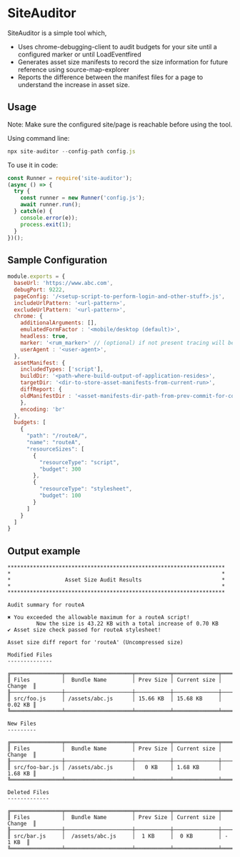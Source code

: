 # SiteAuditor

SiteAuditor is a simple tool which,
  * Uses chrome-debugging-client to audit budgets for your site until a configured marker or until LoadEventfired
  * Generates asset size manifests to record the size information for future reference using source-map-explorer
  * Reports the difference between the manifest files for a page to understand the increase in asset size.

## Usage

Note: Make sure the configured site/page is reachable before using the tool.

Using command line:

```js
npx site-auditor --config-path config.js
```

To use it in code:

```js
const Runner = require('site-auditor');
(async () => {
  try {
    const runner = new Runner('config.js');
    await runner.run();
  } catch(e) {
    console.error(e));
    process.exit(1);
  }
})();
```

## Sample Configuration

```js
module.exports = {    
  baseUrl: 'https://www.abc.com',
  debugPort: 9222,
  pageConfig: '/<setup-script-to-perform-login-and-other-stuff>.js',
  includeUrlPattern: '<url-pattern>',
  excludeUrlPattern: '<url-pattern>',
  chrome: {
    additionalArguments: [],
    emulatedFormFactor : '<mobile/desktop (default)>',
    headless: true,
    marker: '<rum_marker>' // (optional) if not present tracing will be done until LoadEventFired
    userAgent : '<user-agent>',
  },
  assetManifest: {
    includedTypes: ['script'],
    buildDir: '<path-where-build-output-of-application-resides>',
    targetDir: '<dir-to-store-asset-manifests-from-current-run>',
    diffReport: {
    oldManifestDir : '<asset-manifests-dir-path-from-prev-commit-for-comparison>'
    },
    encoding: 'br'
  },
  budgets: [
    {
      "path": "/routeA/",
      "name": "routeA",
      "resourceSizes": [
        {
          "resourceType": "script",
          "budget": 300
        },
        {
          "resourceType": "stylesheet",
          "budget": 100
        }
      ]
    }
  ]
}
```

## Output example

```
********************************************************************
*                                                                  *
*                 Asset Size Audit Results                         *
*                                                                  *
********************************************************************

Audit summary for routeA

✖ You exceeded the allowable maximum for a routeA script!
         Now the size is 43.22 KB with a total increase of 0.70 KB
✔ Asset size check passed for routeA stylesheet!

Asset size diff report for 'routeA' (Uncompressed size)

Modified Files
--------------

╔════════════════╤═════════════════════╤═══════════╤══════════════╤═════════╗
║ Files          │  Bundle Name        │ Prev Size │ Current size │ Change  ║
╟────────────────┼─────────────────────┼───────────┼──────────────┼─────────╢
║ src/foo.js     │ /assets/abc.js      │ 15.66 KB  │ 15.68 KB     │ 0.02 KB ║
╚════════════════╧═════════════════════╧═══════════╧══════════════╧═════════╝

New Files
---------

╔════════════════╤═════════════════════╤═══════════╤══════════════╤═════════╗
║ Files          │  Bundle Name        │ Prev Size │ Current size │ Change  ║
╟────────────────┼─────────────────────┼───────────┼──────────────┼─────────╢
║ src/foo-bar.js │ /assets/abc.js      │   0 KB    │ 1.68 KB      │ 1.68 KB ║
╚════════════════╧═════════════════════╧═══════════╧══════════════╧═════════╝

Deleted Files
-------------

╔════════════════╤═════════════════════╤═══════════╤══════════════╤═════════╗
║ Files          │  Bundle Name        │ Prev Size │ Current size │ Change  ║
╟────────────────┼─────────────────────┼───────────┼──────────────┼─────────╢
║ src/bar.js     │  /assets/abc.js     │  1 KB     │  0 KB        │ - 1 KB  ║
╚════════════════╧═════════════════════╧═══════════╧══════════════╧═════════╝
```
